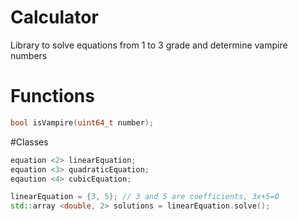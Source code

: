 # Calculator
Library to solve equations from 1 to 3 grade and determine vampire numbers
# Functions
```cpp
bool isVampire(uint64_t number);
```
#Classes
```cpp
equation <2> linearEquation;
equation <3> quadraticEquation;
eqaution <4> cubicEquation;

linearEquation = {3, 5}; // 3 and 5 are coefficients, 3x+5=0
std::array <double, 2> solutions = linearEquation.solve();
```